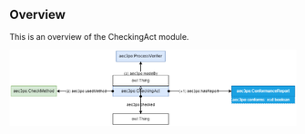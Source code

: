 <h2>Overview</h2>

<p>This is an overview of the CheckingAct module. </p>

![AEC3PO Overview](diagrams/checking_act2.png)

